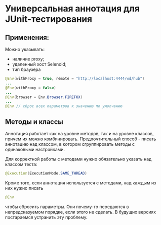 # Универсальная аннотация для JUnit-тестирования

## Применения:

Можно указывать: 

* наличие proxy;
* удаленный хост Selenoid;
* тип браузера

```java
@Env(withProxy = true, remote = "http://localhost:4444/wd/hub")
...
@Env(withProxy = false)
...
@Env(browser = Env.Browser.FIREFOX)
...
@Env // сброс всех параметров к значению по умолчанию
```

## Методы и классы

Аннотация работает как на уровне методов, так и на уровне классов, причем их можно комбинировать.
Предпочтительный способ - писать аннотацию над классом, в котором сгруппировать методы с одинаковыми настройками. 

Для корректной работы с методами нужно обязательно указать над классом теста:

```java
@Execution(ExecutionMode.SAME_THREAD)
```

Кроме того, если аннотация используется с методами, над каждым из них нужно писать 

```java
@Env
```
чтобы сбросить параметры. Они почему-то передаются в непредсказуемом порядке, если этого не сделать. 
В будущих версиях постараемся устранить эту проблему.